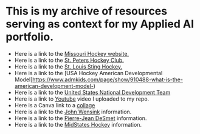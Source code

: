 # This is my archive of resources serving as context for my Applied AI portfolio.

- Here is a link to the [Missouri Hockey website.](https://www.missourihockey.org/about-us)
- Here is a link to the [St. Peters Hockey Club.](https://www.stpetershockey.com/)
- Here is a link to the [St. Louis Sting Hockey.](https://www.stlouissting.com/)
- Here is a link to the [USA Hockey American Developmental Model]https://www.admkids.com/page/show/910488-what-is-the-american-development-model-) 
- Here is a link to the [United States National Development Team](https://en.wikipedia.org/wiki/USA_Hockey_National_Team_Development_Program)
- Here is a link to [Youtube](https://www.youtube.com/watch?v=UoMB7OgBmv8) video I uploaded to my repo.
- Here is a Canva link to a [collage](https://www.canva.com/design/DAGRI-8z48U/HEThL8O8f6JvgOg_orx7VQ/view?utm_content=DAGRI-8z48U&utm_campaign=share_your_design&utm_medium=link&utm_source=shareyourdesignpanel)
- Here is a link to the [John Wensink](https://en.wikipedia.org/wiki/John_Wensink) information.
- Here is a link to the [Pierre-Jean DeSmet](https://en.wikipedia.org/wiki/Pierre-Jean_De_Smet) information.
- Here is a link to the [MidStates Hockey](https://en.wikipedia.org/wiki/High_school_ice_hockey_in_Missouri) information.
